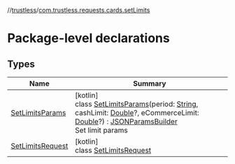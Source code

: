 //[trustless](../../index.md)/[com.trustless.requests.cards.setLimits](index.md)

# Package-level declarations

## Types

| Name | Summary |
|---|---|
| [SetLimitsParams](-set-limits-params/index.md) | [kotlin]<br>class [SetLimitsParams](-set-limits-params/index.md)(period: [String](https://kotlinlang.org/api/latest/jvm/stdlib/kotlin/-string/index.html), cashLimit: [Double](https://kotlinlang.org/api/latest/jvm/stdlib/kotlin/-double/index.html)?, eCommerceLimit: [Double](https://kotlinlang.org/api/latest/jvm/stdlib/kotlin/-double/index.html)?) : [JSONParamsBuilder](../com.trustless.params/-j-s-o-n-params-builder/index.md)<br>Set limit params |
| [SetLimitsRequest](-set-limits-request/index.md) | [kotlin]<br>class [SetLimitsRequest](-set-limits-request/index.md) |
